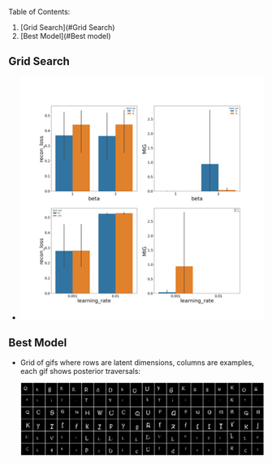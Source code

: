 
Table of Contents:
1. [Grid Search](#Grid Search)
2. [Best Model](#Best model)

## Grid Search
*
    ![grid_search](figures/grid_search_results.png)
## Best Model
* Grid of gifs where rows are latent dimensions, columns are examples, each gif shows posterior traversals:

    ![grid_posteriors](results/betaB_dletters_beta_2_latent_size_32_batch_size_64_learning_rate_0.001/posterior_traversals.gif)
